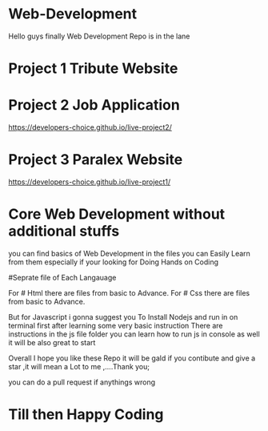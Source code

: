 # Web-Development
Hello guys finally Web Development Repo is in the lane

# Project 1 Tribute Website 

# Project 2 Job Application 
https://developers-choice.github.io/live-project2/

# Project 3 Paralex Website
https://developers-choice.github.io/live-project1/

# Core Web Development without additional stuffs
you can find basics of Web Development in the files you can Easily Learn from them especially if your looking for Doing Hands on Coding


#Seprate file of Each Langauage

For # Html there are files from basic to Advance.
For # Css there are files from basic to Advance.

But for Javascript i gonna suggest you To Install Nodejs and run in on terminal first after learning some very basic instruction
There are instructions in the js file folder you can learn how to run js in console as well it will be also great to start

Overall I hope you like these Repo it will be gald if you contibute and give a star ,it will mean a Lot to me ,....Thank you;

you can do a pull request if anythings wrong
# Till then Happy Coding 
